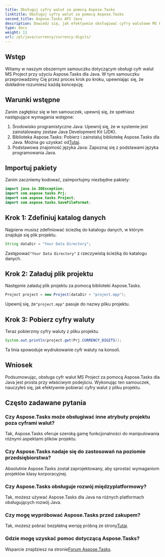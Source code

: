```yaml
---
title: Obsługuj cyfry walut za pomocą Aspose.Tasks
linktitle: Obsługuj cyfry walut za pomocą Aspose.Tasks
second_title: Aspose.Tasks API Java
description: Dowiedz się, jak efektywnie obsługiwać cyfry walutowe MS Project przy użyciu Aspose.Tasks dla Java. Przewodnik krok po kroku z przykładami kodu.
type: docs
weight: 11
url: /pl/java/currency/currency-digits/
---
```

## Wstęp
Witamy w naszym obszernym samouczku dotyczącym obsługi cyfr walut MS Project przy użyciu Aspose.Tasks dla Java. W tym samouczku przeprowadzimy Cię przez proces krok po kroku, upewniając się, że dokładnie rozumiesz każdą koncepcję.
## Warunki wstępne
Zanim zagłębisz się w ten samouczek, upewnij się, że spełniasz następujące wymagania wstępne:
1. Środowisko programistyczne Java: Upewnij się, że w systemie jest zainstalowany zestaw Java Development Kit (JDK).
2.  Biblioteka Aspose.Tasks: Pobierz i zainstaluj bibliotekę Aspose.Tasks dla Java. Można go uzyskać od[Tutaj](https://releases.aspose.com/tasks/java/).
3. Podstawowa znajomość języka Java: Zapoznaj się z podstawami języka programowania Java.

## Importuj pakiety
Zanim zaczniemy kodować, zaimportujmy niezbędne pakiety:
```java
import java.io.IOException;
import com.aspose.tasks.Prj;
import com.aspose.tasks.Project;
import com.aspose.tasks.SaveFileFormat;
```

## Krok 1: Zdefiniuj katalog danych
Najpierw musisz zdefiniować ścieżkę do katalogu danych, w którym znajduje się plik projektu.
```java
String dataDir = "Your Data Directory";
```
 Zastępować`"Your Data Directory"` z rzeczywistą ścieżką do katalogu danych.
## Krok 2: Załaduj plik projektu
Następnie załaduj plik projektu za pomocą biblioteki Aspose.Tasks.
```java
Project project = new Project(dataDir + "project.mpp");
```
 Upewnij się, że`"project.mpp"` pasuje do nazwy pliku projektu.
## Krok 3: Pobierz cyfry waluty
Teraz pobierzmy cyfry waluty z pliku projektu.
```java
System.out.println(project.get(Prj.CURRENCY_DIGITS));
```
Ta linia spowoduje wydrukowanie cyfr waluty na konsoli.

## Wniosek
Podsumowując, obsługa cyfr walut MS Project za pomocą Aspose.Tasks dla Java jest prosta przy właściwym podejściu. Wykonując ten samouczek, nauczyłeś się, jak efektywnie pobierać cyfry walut z pliku projektu.
## Często zadawane pytania
### Czy Aspose.Tasks może obsługiwać inne atrybuty projektu poza cyframi walut?
Tak, Aspose.Tasks oferuje szeroką gamę funkcjonalności do manipulowania różnymi aspektami plików projektu.
### Czy Aspose.Tasks nadaje się do zastosowań na poziomie przedsiębiorstwa?
Absolutnie Aspose.Tasks został zaprojektowany, aby sprostać wymaganiom projektów klasy korporacyjnej.
### Czy Aspose.Tasks obsługuje rozwój międzyplatformowy?
Tak, możesz używać Aspose.Tasks dla Java na różnych platformach obsługujących rozwój Java.
### Czy mogę wypróbować Aspose.Tasks przed zakupem?
 Tak, możesz pobrać bezpłatną wersję próbną ze strony[Tutaj](https://releases.aspose.com/).
### Gdzie mogę uzyskać pomoc dotyczącą Aspose.Tasks?
 Wsparcie znajdziesz na stronie[Forum Aspose.Tasks](https://forum.aspose.com/c/tasks/15).